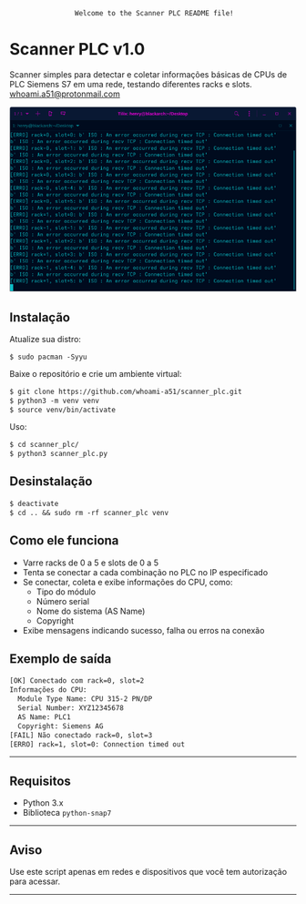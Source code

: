 					Welcome to the Scanner PLC README file!    

Scanner PLC v1.0
=============

Scanner simples para detectar e coletar informações básicas de CPUs de PLC Siemens S7 em uma rede, testando diferentes racks e slots.
<whoami.a51@protonmail.com>

![descrição](/scanner_plc.png)  

Instalação
-----------

Atualize sua distro:
 
    $ sudo pacman -Syyu

Baixe o repositório e crie um ambiente virtual:

    $ git clone https://github.com/whoami-a51/scanner_plc.git
    $ python3 -m venv venv
    $ source venv/bin/activate
  
Uso:

    $ cd scanner_plc/
    $ python3 scanner_plc.py

Desinstalação
--------------

    $ deactivate
    $ cd .. && sudo rm -rf scanner_plc venv 


Como ele funciona
-----------

- Varre racks de 0 a 5 e slots de 0 a 5
- Tenta se conectar a cada combinação no PLC no IP especificado
- Se conectar, coleta e exibe informações do CPU, como:
  - Tipo do módulo
  - Número serial
  - Nome do sistema (AS Name)
  - Copyright
- Exibe mensagens indicando sucesso, falha ou erros na conexão

## Exemplo de saída

```
[OK] Conectado com rack=0, slot=2
Informações do CPU:
  Module Type Name: CPU 315-2 PN/DP
  Serial Number: XYZ12345678
  AS Name: PLC1
  Copyright: Siemens AG
[FAIL] Não conectado rack=0, slot=3
[ERRO] rack=1, slot=0: Connection timed out
```

---

## Requisitos

- Python 3.x
- Biblioteca `python-snap7`


---

## Aviso

Use este script apenas em redes e dispositivos que você tem autorização para acessar.

---
